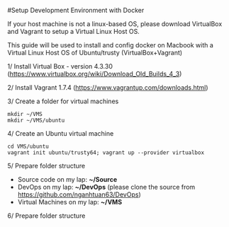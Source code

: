 #Setup Development Environment with Docker

If your host machine is not a linux-based OS, please download VirtualBox and Vagrant to setup a Virtual Linux Host OS.

This guide will be used to install and config docker on Macbook with a Virtual Linux Host OS of Ubuntu/trusty (VirtualBox+Vagrant)

1/ Install Virtual Box - version 4.3.30 (https://www.virtualbox.org/wiki/Download_Old_Builds_4_3)

2/ Install Vagrant 1.7.4 (https://www.vagrantup.com/downloads.html)

3/ Create a folder for virtual machines

```
mkdir ~/VMS
mkdir ~/VMS/ubuntu
```

4/ Create an Ubuntu virtual machine

```
cd VMS/ubuntu
vagrant init ubuntu/trusty64; vagrant up --provider virtualbox
```

5/ Prepare folder structure

- Source code on my lap: **~/Source**
- DevOps on my lap: **~/DevOps** (please clone the source from https://github.com/nganhtuan63/DevOps)
- Virtual Machines on my lap: **~/VMS**

6/ Prepare folder structure